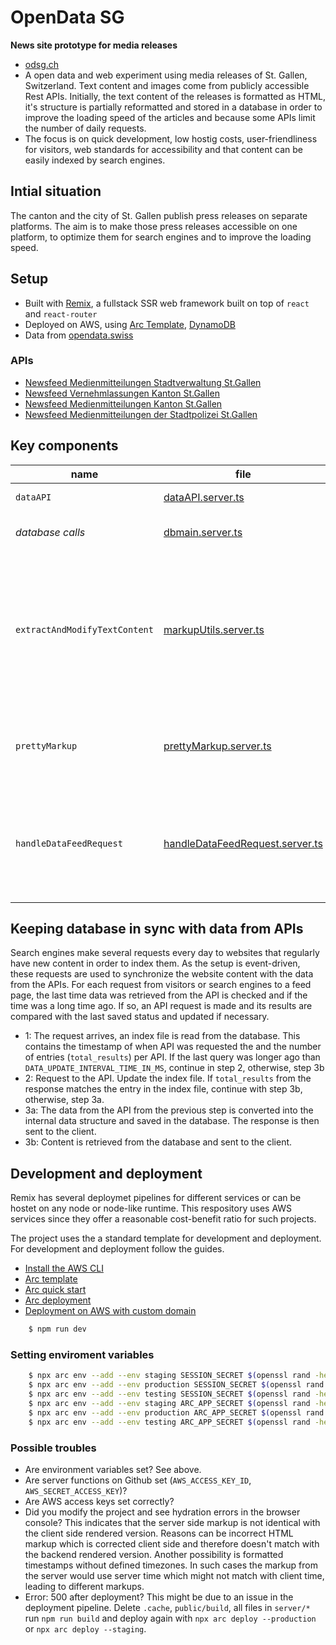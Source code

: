 # OpenData SG

**News site prototype for media releases**

- [odsg.ch](https://odsg.ch)
- A open data and web experiment using media releases of St. Gallen, Switzerland. Text content and images come from publicly accessible Rest APIs. Initially, the text content of the releases is formatted as HTML, it's structure is partially reformatted and stored in a database in order to improve the loading speed of the articles and because some APIs limit the number of daily requests.
- The focus is on quick development, low hostig costs, user-friendliness for visitors, web standards for accessibility and that content can be easily indexed by search engines.


## Intial situation

The canton and the city of St. Gallen publish press releases on separate platforms. The aim is to make those press releases accessible on one platform, to optimize them for search engines and to improve the loading speed. 


## Setup

- Built with [Remix](https://github.com/remix-run), a fullstack SSR web framework built on top of `react` and `react-router`
- Deployed on AWS, using [Arc Template](https://github.com/remix-run/remix/tree/main/templates/classic-remix-compiler/arc), [DynamoDB](https://aws.amazon.com/dynamodb/)
- Data from [opendata.swiss](https://opendata.swiss)

### APIs

- [Newsfeed Medienmitteilungen Stadtverwaltung St.Gallen](https://opendata.swiss/de/dataset/newsfeed-medienmitteilungen-stadtverwaltung-st-gallen)
- [Newsfeed Vernehmlassungen Kanton St.Gallen](https://opendata.swiss/de/dataset/newsfeed-vernehmlassungen-kanton-st-gallen)
- [Newsfeed Medienmitteilungen Kanton St.Gallen](https://opendata.swiss/de/dataset/newsfeed-medienmitteilungen-kanton-st-gallen)
- [Newsfeed Medienmitteilungen der Stadtpolizei St.Gallen](https://opendata.swiss/de/dataset/newsfeed-medienmitteilungen-der-stadtpolizei-st-gallen)



## Key components

| name | file |           function        | noteworthy dependencies |
|---|---|------------------------------------------------------------------------------------|---|
|`dataAPI`|[dataAPI.server.ts](./app/serverOnly/dataAPI/dataAPI.server.ts)| fetching data from API |[dataAPIConfigConstructor](./app/serverOnly/dataAPI/dataAPIConfigConstructor.server.ts)|
|*database calls*|[dbmain.server.ts](./app/serverOnly/dynamoDB/dbmain.server.ts)| interactions with DynamoDB ||
|`extractAndModifyTextContent`|[markupUtils.server.ts](./app/serverOnly/dataAPI/markupUtils.server.ts)| re-format text content: extract article lead (used for *meta description*), replace subtitles formatted in `<b>` with `<h2>` tags |[linkdom](https://github.com/linkdom/linkdom), [sanitize-html](https://github.com/apostrophecms/sanitize-html)|
|`prettyMarkup`|[prettyMarkup.server.ts](./app/serverOnly/dataAPI/prettyMarkup.server.ts)| convert article to the internal datastructure by configuration ||
|`handleDataFeedRequest`|[handleDataFeedRequest.server.ts](./app/serverOnly/forLoader/handleDataFeedRequest.server.ts)| data reqeust by route params: check for last update, fetch data from API, store new data |`extractAndModifyTextContent`,  `prettyMarkup`,  `dataAPI`,  *database calls*|



## Keeping database in sync with data from APIs

Search engines make several requests every day to websites that regularly have new content in order to index them. As the setup is event-driven, these requests are used to synchronize the website content with the data from the APIs. For each request from visitors or search engines to a feed page, the last time data was retrieved from the API is checked and if the time was a long time ago. If so, an API request is made and its results are compared with the last saved status and updated if necessary.

- 1: The request arrives, an index file is read from the database. This contains the timestamp of when API was requested the and the number of entries (`total_results`) per API. If the last query was longer ago than `DATA_UPDATE_INTERVAL_TIME_IN_MS`, continue in step 2, otherwise, step 3b
- 2: Request to the API. Update the index file. If `total_results` from the response matches the entry in the index file, continue with step 3b, otherwise, step 3a.
- 3a: The data from the API from the previous step is converted into the internal data structure and saved in the database. The response is then sent to the client.
- 3b: Content is retrieved from the database and sent to the client.



## Development and deployment

Remix has several deploymet pipelines for different services or can be hostet on any node or node-like runtime. This respository uses AWS services since they offer a reasonable cost-benefit ratio for such projects. 

The project uses the a standard template for development and deployment. For development and deployment follow the guides.
- [Install the AWS CLI](https://docs.aws.amazon.com/cli/latest/userguide/install-cliv2.html)
- [Arc template](https://github.com/remix-run/remix/tree/main/templates/classic-remix-compiler/arc)
- [Arc quick start](https://arc.codes/docs/en/get-started/quickstart)
- [Arc deployment](https://arc.codes/docs/en/reference/cli/deploy)
- [Deployment on AWS with custom domain](https://arc.codes/docs/en/guides/domains/registrars/route53-and-cloudfront)


```sh
    $ npm run dev
```

### Setting enviroment variables

```sh
    $ npx arc env --add --env staging SESSION_SECRET $(openssl rand -hex 32)
    $ npx arc env --add --env production SESSION_SECRET $(openssl rand -hex 32)
    $ npx arc env --add --env testing SESSION_SECRET $(openssl rand -hex 32)
    $ npx arc env --add --env staging ARC_APP_SECRET $(openssl rand -hex 32)
    $ npx arc env --add --env production ARC_APP_SECRET $(openssl rand -hex 32)
    $ npx arc env --add --env testing ARC_APP_SECRET $(openssl rand -hex 32)
```

### Possible troubles

- Are environment variables set? See above.
- Are server functions on Github set (`AWS_ACCESS_KEY_ID`, `AWS_SECRET_ACCESS_KEY`)?
- Are AWS access keys set correctly?
- Did you modify the project and see hydration errors in the browser console? This indicates that the server side markup is not identical with the client side rendered version. Reasons can be incorrect HTML markup which is corrected client side and therefore doesn't match with the backend rendered version. Another possibility is formatted timestamps without defined timezones. In such cases the markup from the server would use server time which might not match with client time, leading to different markups.
- Error: 500 after deployment? This might be due to an issue in the deployment pipeline. Delete `.cache`, `public/build`, all files in `server/*` run `npm run build` and deploy again with `npx arc deploy --production` or `npx arc deploy --staging`.


